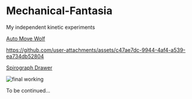 # Mechanical-Fantasia
My independent kinetic experiments

[Auto Move Wolf](Projects/the_wolf.md)


https://github.com/user-attachments/assets/c47ae7dc-9944-4af4-a539-ea734db52804


[Spirograph Drawer](Projects/auto_spirograph.md)

![final working](https://github.com/user-attachments/assets/8861231e-e96b-4a08-ad33-9d4d7eb2ac16)


To be continued...
